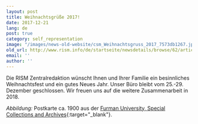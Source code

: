 ```yaml
---
layout: post
title: Weihnachtsgrüße 2017!
date: 2017-12-21
lang: de
post: true
category: self_representation
image: "/images/news-old-website/csm_Weihnachtsgruss_2017_7573db1267.jpg"
old_url: http://www.rism.info/de/startseite/newsdetails/browse/62/article/64/happy-holidays-2017.html
email: ''
author: ''
---
```





Die RISM Zentralredaktion wünscht Ihnen und Ihrer Familie ein besinnliches Weihnachtsfest und ein gutes Neues Jahr. Unser Büro bleibt vom 25.-29. Dezember geschlossen. Wir freuen uns auf die weitere Zusammenarbeit in 2018.

_Abbildung:_ Postkarte ca. 1900 aus der [Furman University, Special Collections and Archives](http://cdm16821.contentdm.oclc.org/cdm/ref/collection/p16821coll9/id/767){:target="_blank"}.

<script type="text/javascript">var switchTo5x=true;</script><script type="text/javascript" src="http://w.sharethis.com/button/buttons.js"></script><script type="text/javascript">stLight.options({publisher: "9b601438-1ce1-49d8-bfd7-9cff5df54c17", doNotHash: false, doNotCopy: false, hashAddressBar: false});</script>
